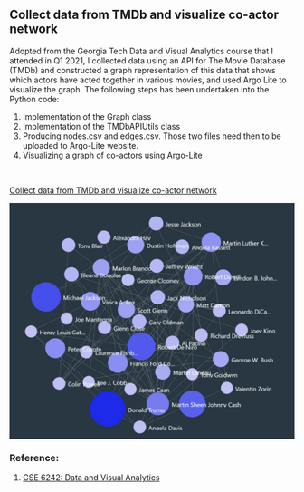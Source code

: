 <h2>Collect data from TMDb and visualize co-actor network</h2>
<p> Adopted from the Georgia Tech Data and Visual Analytics course that I attended in Q1 2021, I collected data using an API for The Movie Database (TMDb) and constructed a graph representation of this data that shows which actors have acted together in various movies, and used Argo Lite to visualize the graph. 
The following steps has been undertaken into the Python code: </p>
<ol>
<li>	Implementation of the Graph class  </li>
<li>	Implementation of the TMDbAPIUtils class </li>
<li>  Producing nodes.csv and edges.csv. Those two files need then to be uploaded  
to Argo-Lite website.</li>
<li> Visualizing a graph of co-actors using Argo-Lite </li>
</ol>
<br>
<p><a href='Visualizing_a_graph.ipynb'>Collect data from TMDb and visualize co-actor network</a></p>


 <div c align="center">
  
 <kbd><img align="center" src="constructed_grpah.jpg" /></kbd>

</div>



<h3> Reference: </h3>
<ol>
<li> <a href="https://omscs.gatech.edu/cse-6242-data-visual-analytics">CSE 6242: Data and Visual Analytics </a> </li>
</ol>
